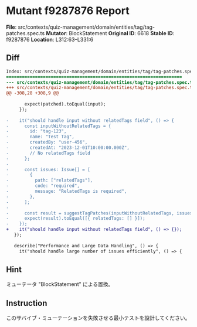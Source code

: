# Mutant f9287876 Report

**File**: src/contexts/quiz-management/domain/entities/tag/tag-patches.spec.ts
**Mutator**: BlockStatement
**Original ID**: 6618
**Stable ID**: f9287876
**Location**: L312:63–L331:6

## Diff

```diff
Index: src/contexts/quiz-management/domain/entities/tag/tag-patches.spec.ts
===================================================================
--- src/contexts/quiz-management/domain/entities/tag/tag-patches.spec.ts	original
+++ src/contexts/quiz-management/domain/entities/tag/tag-patches.spec.ts	mutated #6618
@@ -308,28 +308,9 @@
 
       expect(patched).toEqual(input);
     });
 
-    it("should handle input without relatedTags field", () => {
-      const inputWithoutRelatedTags = {
-        id: "tag-123",
-        name: "Test Tag",
-        createdBy: "user-456",
-        createdAt: "2023-12-01T10:00:00.000Z",
-        // No relatedTags field
-      };
-
-      const issues: Issue[] = [
-        {
-          path: ["relatedTags"],
-          code: "required",
-          message: "RelatedTags is required",
-        },
-      ];
-
-      const result = suggestTagPatches(inputWithoutRelatedTags, issues);
-      expect(result).toEqual([{ relatedTags: [] }]);
-    });
+    it("should handle input without relatedTags field", () => {});
   });
 
   describe("Performance and Large Data Handling", () => {
     it("should handle large number of issues efficiently", () => {
```

## Hint

ミューテータ "BlockStatement" による置換。

## Instruction

このサバイブ・ミューテーションを失敗させる最小テストを設計してください。
